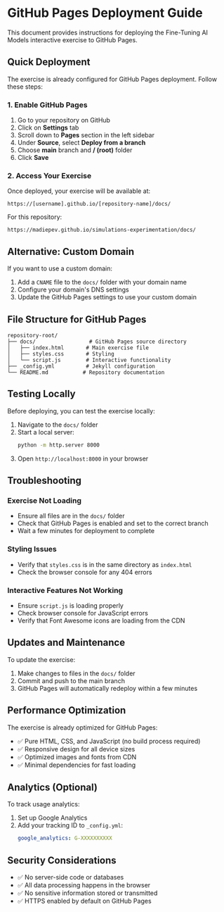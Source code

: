 # GitHub Pages Deployment Guide

This document provides instructions for deploying the Fine-Tuning AI Models interactive exercise to GitHub Pages.

## Quick Deployment

The exercise is already configured for GitHub Pages deployment. Follow these steps:

### 1. Enable GitHub Pages

1. Go to your repository on GitHub
2. Click on **Settings** tab
3. Scroll down to **Pages** section in the left sidebar
4. Under **Source**, select **Deploy from a branch**
5. Choose **main** branch and **/ (root)** folder
6. Click **Save**

### 2. Access Your Exercise

Once deployed, your exercise will be available at:
```
https://[username].github.io/[repository-name]/docs/
```

For this repository:
```
https://madiepev.github.io/simulations-experimentation/docs/
```

## Alternative: Custom Domain

If you want to use a custom domain:

1. Add a `CNAME` file to the `docs/` folder with your domain name
2. Configure your domain's DNS settings
3. Update the GitHub Pages settings to use your custom domain

## File Structure for GitHub Pages

```
repository-root/
├── docs/                 # GitHub Pages source directory
│   ├── index.html       # Main exercise file
│   ├── styles.css       # Styling
│   └── script.js        # Interactive functionality
├── _config.yml          # Jekyll configuration
└── README.md           # Repository documentation
```

## Testing Locally

Before deploying, you can test the exercise locally:

1. Navigate to the `docs/` folder
2. Start a local server:
   ```bash
   python -m http.server 8000
   ```
3. Open `http://localhost:8000` in your browser

## Troubleshooting

### Exercise Not Loading
- Ensure all files are in the `docs/` folder
- Check that GitHub Pages is enabled and set to the correct branch
- Wait a few minutes for deployment to complete

### Styling Issues
- Verify that `styles.css` is in the same directory as `index.html`
- Check the browser console for any 404 errors

### Interactive Features Not Working
- Ensure `script.js` is loading properly
- Check browser console for JavaScript errors
- Verify that Font Awesome icons are loading from the CDN

## Updates and Maintenance

To update the exercise:

1. Make changes to files in the `docs/` folder
2. Commit and push to the main branch
3. GitHub Pages will automatically redeploy within a few minutes

## Performance Optimization

The exercise is already optimized for GitHub Pages:
- ✅ Pure HTML, CSS, and JavaScript (no build process required)
- ✅ Responsive design for all device sizes
- ✅ Optimized images and fonts from CDN
- ✅ Minimal dependencies for fast loading

## Analytics (Optional)

To track usage analytics:

1. Set up Google Analytics
2. Add your tracking ID to `_config.yml`:
   ```yaml
   google_analytics: G-XXXXXXXXXX
   ```

## Security Considerations

- ✅ No server-side code or databases
- ✅ All data processing happens in the browser
- ✅ No sensitive information stored or transmitted
- ✅ HTTPS enabled by default on GitHub Pages

